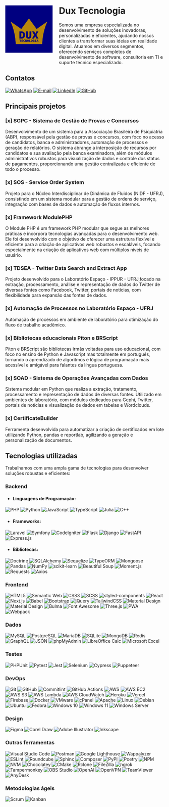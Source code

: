 <div style="display: flex; align-items: center;">
    <img src="assets/logo.png" alt="Logo da Empresa" style="width: 150px; margin-right: 20px;">
    <div>
        <h1>Dux Tecnologia</h2>
        Somos uma empresa especializada no desenvolvimento de soluções inovadoras, personalizadas e eficientes, ajudando nossos clientes a transformar suas ideias em realidade digital. Atuamos em diversos segmentos, oferecendo serviços completos de desenvolvimento de software, consultoria em TI e suporte técnico especializado.
    </div>
</div>

## Contatos

[![WhatsApp](https://img.shields.io/badge/WhatsApp-25D366?style=for-the-badge&logo=whatsapp&logoColor=white)](https://wa.me/5521989032187)
[![E-mail](https://img.shields.io/badge/Email-D14836?style=for-the-badge&logo=gmail&logoColor=white)](mailto:contato@tpereira.com.br)
[![LinkedIn](https://img.shields.io/badge/LinkedIn-0077B5?style=for-the-badge&logo=linkedin&logoColor=white)](https://www.linkedin.com/in/tpereira-com-br/)
[![GitHub](https://img.shields.io/badge/GitHub-181717?style=for-the-badge&logo=github&logoColor=white)](https://github.com/duxtec)


## Principais projetos

### [x] SGPC - Sistema de Gestão de Provas e Concursos
Desenvolvimento de um sistema para a Associação Brasileira de Psiquiatria (ABP), responsável pela gestão de provas e concursos, com foco no acesso de candidatos, banca e administradores, automação de processos e geração de relatórios. O sistema abrange a interposição de recursos por candidatos e sua avaliação pela banca examinadora, além de módulos administrativos robustos para visualização de dados e controle dos status de pagamentos, proporcionando uma gestão centralizada e eficiente de todo o processo.

### [x] SOS - Service Order System
Projeto para o Núcleo Interdisciplinar de Dinâmica de Fluidos (NIDF - UFRJ), consistindo em um sistema modular para a gestão de ordens de serviço, integração com bases de dados e automação de fluxos internos.

### [x] Framework ModulePHP
O Module PHP é um framework PHP modular que segue as melhores práticas e incorpora tecnologias avançadas para o desenvolvimento web. Ele foi desenvolvido com o objetivo de oferecer uma estrutura flexível e eficiente para a criação de aplicativos web robustos e escaláveis, focando especialmente na criação de aplicativos web com múltiplos níveis de usuário.

### [x] TDSEA - Twitter Data Search and Extract App
Projeto desenvolvido para o Laboratório Espaço - IPPUR - UFRJ,focado na extração, processamento, análise e representação de dados do Twitter de diversas fontes como Facebook, Twitter, portais de notícias, com flexibilidade para expansão das fontes de dados.

### [x] Automação de Processos no Laboratório Espaço - UFRJ
Automação de processos em ambiente de laboratório para otimização do fluxo de trabalho acadêmico.

### [x] Bibliotecas educacionais Píton e BRScript
Píton e BRScript são bibliotecas irmãs voltadas para uso educacional, com foco no ensino de Python e Javascript mas totalmente em português, tornando o aprendizado de algoritmos e lógica de programação mais acessível e amigável para falantes da língua portuguesa.

### [x] SOAD - Sistema de Operações Avançadas com Dados
Sistema modular em Python que realiza a extração, tratamento, processamento e representação de dados de diversas fontes. Utilizado em ambientes de laboratório, com módulos dedicados para Gephi, Twitter, portais de notícias e visualização de dados em tabelas e Wordclouds.

### [x] CertificateBuilder
Ferramenta desenvolvida para automatizar a criação de certificados em lote utilizando Python, pandas e reportlab, agilizando a geração e personalização de documentos.


## Tecnologias utilizadas

Trabalhamos com uma ampla gama de tecnologias para desenvolver soluções robustas e eficientes:

### Backend

- #### **Linguagens de Programação:**

![PHP](https://img.shields.io/badge/PHP-777BB4?style=for-the-badge&logo=php&logoColor=white)
![Python](https://img.shields.io/badge/Python-3670A0?style=for-the-badge&logo=python&logoColor=ffdd54)
![JavaScript](https://img.shields.io/badge/JavaScript-F7DF1E?style=for-the-badge&logo=javascript&logoColor=black)
![TypeScript](https://img.shields.io/badge/TypeScript-3178C6?style=for-the-badge&logo=typescript&logoColor=white)
![Julia](https://img.shields.io/badge/Julia-9558B2?style=for-the-badge&logo=julia&logoColor=white)
![C++](https://img.shields.io/badge/C++-00599C?style=for-the-badge&logo=cplusplus&logoColor=white)

- #### **Frameworks:**

![Laravel](https://img.shields.io/badge/Laravel-FF2D20?style=for-the-badge&logo=laravel&logoColor=white)
![Symfony](https://img.shields.io/badge/Symfony-000000?style=for-the-badge&logo=symfony&logoColor=white)
![CodeIgniter](https://img.shields.io/badge/CodeIgniter-EF4223?style=for-the-badge&logo=codeigniter&logoColor=white)
![Flask](https://img.shields.io/badge/Flask-000000?style=for-the-badge&logo=flask&logoColor=white)
![Django](https://img.shields.io/badge/Django-092E20?style=for-the-badge&logo=django&logoColor=white)
![FastAPI](https://img.shields.io/badge/FastAPI-009688?style=for-the-badge&logo=fastapi&logoColor=white)
![Express.js](https://img.shields.io/badge/Express.js-000000?style=for-the-badge&logo=express&logoColor=white)


- #### **Bibliotecas:**

![Doctrine](https://img.shields.io/badge/Doctrine-FC6A31?style=for-the-badge&logo=doctrine&logoColor=white)
![SQLAlchemy](https://img.shields.io/badge/SQLAlchemy-D71F00?style=for-the-badge&logo=sqlalchemy&logoColor=white)
![Sequelize](https://img.shields.io/badge/Sequelize-52B0E7?style=for-the-badge&logo=sequelize&logoColor=white)
![TypeORM](https://img.shields.io/badge/TypeORM-FE0803?style=for-the-badge&logo=typeorm&logoColor=white)
![Mongoose](https://img.shields.io/badge/Mongoose-880000?style=for-the-badge&logo=mongoose&logoColor=white)
![Pandas](https://img.shields.io/badge/Pandas-150458?style=for-the-badge&logo=pandas&logoColor=white)
![NumPy](https://img.shields.io/badge/NumPy-013243?style=for-the-badge&logo=numpy&logoColor=white)
![scikit-learn](https://img.shields.io/badge/scikit--learn-F7931E?style=for-the-badge&logo=scikit-learn&logoColor=white)
![Beautiful Soup](https://img.shields.io/badge/Beautiful%20Soup-000000?style=for-the-badge&logo=python&logoColor=white)
![Moment.js](https://img.shields.io/badge/Moment.js-60b1a7?style=for-the-badge&logo=javascript&logoColor=white)
![Requests](https://img.shields.io/badge/Requests-757575?style=for-the-badge&logo=python&logoColor=white)
![Axios](https://img.shields.io/badge/Axios-5A29E3?style=for-the-badge&logo=axios&logoColor=white)




### Frontend

![HTML5](https://img.shields.io/badge/HTML5-E34F26?style=for-the-badge&logo=html5&logoColor=white)
![Semantic Web](https://img.shields.io/badge/Semantic%20Web-005A9C?style=for-the-badge&logo=semantic-web&logoColor=white)
![CSS3](https://img.shields.io/badge/CSS3-1572B6?style=for-the-badge&logo=css3&logoColor=white)
![SCSS](https://img.shields.io/badge/SCSS-CC6699?style=for-the-badge&logo=sass&logoColor=white)
![styled-components](https://img.shields.io/badge/styled--components-DB7093?style=for-the-badge&logo=styled-components&logoColor=white)
![React](https://img.shields.io/badge/React-20232A?style=for-the-badge&logo=react&logoColor=61DAFB)
![Next.js](https://img.shields.io/badge/Next.js-000000?style=for-the-badge&logo=nextdotjs&logoColor=white)
![Babel](https://img.shields.io/badge/Babel-F9DC3E?style=for-the-badge&logo=babel&logoColor=black)
![Bootstrap](https://img.shields.io/badge/Bootstrap-7952B3?style=for-the-badge&logo=bootstrap&logoColor=white)
![jQuery](https://img.shields.io/badge/jQuery-0769AD?style=for-the-badge&logo=jquery&logoColor=white)
![TailwindCSS](https://img.shields.io/badge/Tailwind%20CSS-06B6D4?style=for-the-badge&logo=tailwind-css&logoColor=white)
![Material Design](https://img.shields.io/badge/Material%20Design-757575?style=for-the-badge&logo=materialdesign&logoColor=white)
![Material Design](https://img.shields.io/badge/Material%20Design%20Icons-2196F3?style=for-the-badge&logo=materialdesignicons&logoColor=white)
![Bulma](https://img.shields.io/badge/Bulma-00D1B2?style=for-the-badge&logo=bulma&logoColor=white)
![Font Awesome](https://img.shields.io/badge/Font%20Awesome-538DD7?style=for-the-badge&logo=font-awesome&logoColor=white)
![Three.js](https://img.shields.io/badge/Three.js-000000?style=for-the-badge&logo=three.js&logoColor=white)
![PWA](https://img.shields.io/badge/PWA-5A0FC8?style=for-the-badge&logo=pwa&logoColor=white)
![Webpack](https://img.shields.io/badge/Webpack-8DD6F9?style=for-the-badge&logo=webpack&logoColor=white)

### Dados

![MySQL](https://img.shields.io/badge/MySQL-4479A1?style=for-the-badge&logo=mysql&logoColor=white)
![PostgreSQL](https://img.shields.io/badge/PostgreSQL-336791?style=for-the-badge&logo=postgresql&logoColor=white)
![MariaDB](https://img.shields.io/badge/MariaDB-003545?style=for-the-badge&logo=mariadb&logoColor=white)
![SQLite](https://img.shields.io/badge/SQLite-003B57?style=for-the-badge&logo=sqlite&logoColor=white)
![MongoDB](https://img.shields.io/badge/MongoDB-47A248?style=for-the-badge&logo=mongodb&logoColor=white)
![Redis](https://img.shields.io/badge/Redis-FF4438?style=for-the-badge&logo=redis&logoColor=white)
![GraphQL](https://img.shields.io/badge/GraphQL-E10098?style=for-the-badge&logo=graphql&logoColor=white)
![JSON](https://img.shields.io/badge/JSON-000000?style=for-the-badge&logo=json&logoColor=white)
![phpMyAdmin](https://img.shields.io/badge/phpMyAdmin-6C78AF?style=for-the-badge&logo=phpmyadmin&logoColor=white)
![LibreOffice Calc](https://img.shields.io/badge/LibreOffice%20Calc-007C3C?style=for-the-badge&logo=libreoffice-calc&logoColor=white)
![Microsoft Excel](https://img.shields.io/badge/Microsoft%20Excel-217346?style=for-the-badge&logo=microsoft-excel&logoColor=white)

### Testes
![PHPUnit](https://img.shields.io/badge/PHPUnit-008B8B?style=for-the-badge&logo=phpunit&logoColor=white)
![Pytest](https://img.shields.io/badge/Pytest-0A9EDC?style=for-the-badge&logo=pytest&logoColor=white)
![Jest](https://img.shields.io/badge/Jest-32BBA0?style=for-the-badge&logo=jest&logoColor=white)
![Selenium](https://img.shields.io/badge/Selenium-43B02A?style=for-the-badge&logo=selenium&logoColor=white)
![Cypress](https://img.shields.io/badge/Cypress-69D3A7?style=for-the-badge&logo=cypress&logoColor=white)
![Puppeteer](https://img.shields.io/badge/Puppeteer-40B5A4?style=for-the-badge&logo=puppeteer&logoColor=white)


### DevOps

![Git](https://img.shields.io/badge/Git-F05032?style=for-the-badge&logo=git&logoColor=white)
![GitHub](https://img.shields.io/badge/GitHub-181717?style=for-the-badge&logo=github&logoColor=white)
![Commitlint](https://img.shields.io/badge/Commitlint-000000?style=for-the-badge&logo=commitlint&logoColor=white)
![GitHub Actions](https://img.shields.io/badge/GitHub%20Actions-2088FF?style=for-the-badge&logo=githubactions&logoColor=white)
![AWS](https://img.shields.io/badge/AWS-232F3E?style=for-the-badge&logo=amazonwebservices&logoColor=white)
![AWS EC2](https://img.shields.io/badge/AMAZON%20EC2-FF9900?style=for-the-badge&logo=amazonec2&logoColor=white)
![AWS S3](https://img.shields.io/badge/AWS%20S3-569A31?style=for-the-badge&logo=amazon-s3&logoColor=white)
![AWS Lambda](https://img.shields.io/badge/AWS%20Lambda-FF9900?style=for-the-badge&logo=aws-lambda&logoColor=white)
![AWS CloudWatch](https://img.shields.io/badge/AWS%20CloudWatch-FF4F8B?style=for-the-badge&logo=amazon-cloudwatch&logoColor=white)
![Heroku](https://img.shields.io/badge/Heroku-430098?style=for-the-badge&logo=heroku&logoColor=white)
![Vercel](https://img.shields.io/badge/Vercel-000000?style=for-the-badge&logo=vercel&logoColor=white)
![Firebase](https://img.shields.io/badge/Firebase-DD2C00?style=for-the-badge&logo=firebase&logoColor=white)
![Docker](https://img.shields.io/badge/Docker-2496ED?style=for-the-badge&logo=docker&logoColor=white)
![VMware](https://img.shields.io/badge/VMware-607078?style=for-the-badge&logo=vmware&logoColor=white)
![cPanel](https://img.shields.io/badge/cPanel-FF6C2C?style=for-the-badge&logo=cpanel&logoColor=white)
![Apache](https://img.shields.io/badge/Apache-D22128?style=for-the-badge&logo=apache&logoColor=white)
![Linux](https://img.shields.io/badge/Linux-FCC624?style=for-the-badge&logo=linux&logoColor=black)
![Debian](https://img.shields.io/badge/Debian-A81D33?style=for-the-badge&logo=debian&logoColor=white)
![Ubuntu](https://img.shields.io/badge/Ubuntu-E95420?style=for-the-badge&logo=ubuntu&logoColor=white)
![Fedora](https://img.shields.io/badge/Fedora-51A2DA?style=for-the-badge&logo=fedora&logoColor=white)
![Windows 10](https://img.shields.io/badge/Windows%2010-0078D6?style=for-the-badge&logo=windows&logoColor=white)
![Windows 11](https://img.shields.io/badge/Windows%2011-0078D6?style=for-the-badge&logo=windows&logoColor=white)
![Windows Server](https://img.shields.io/badge/Windows%20Server-0078D6?style=for-the-badge&logo=windows&logoColor=white)


### Design

![Figma](https://img.shields.io/badge/Figma-f25424?style=for-the-badge&logo=figma&logoColor=white)
![Corel Draw](https://img.shields.io/badge/Corel%20Draw-65aa0d?style=for-the-badge&logo=coreldraw&logoColor=white)
![Adobe Illustrator](https://img.shields.io/badge/Adobe%20Illustrator-ff9d07?style=for-the-badge&logo=adobeillustrator&logoColor=300000)
![Inkscape](https://img.shields.io/badge/Inkscape-ffffff?style=for-the-badge&logo=inkscape&logoColor=black)


### Outras ferramentas
![Visual Studio Code](https://img.shields.io/badge/Visual%20Studio%20Code-007ACC?style=for-the-badge&logo=visual-studio-code&logoColor=white)
![Postman](https://img.shields.io/badge/Postman-FF6C37?style=for-the-badge&logo=postman&logoColor=white)
![Google Lighthouse](https://img.shields.io/badge/Lighthouse-F44B21?style=for-the-badge&logo=lighthouse&logoColor=white)
![Wappalyzer](https://img.shields.io/badge/Wappalyzer-4608AD?style=for-the-badge&logo=wappalyzer&logoColor=white)
![ESLint](https://img.shields.io/badge/ESLint-4B32C3?style=for-the-badge&logo=eslint&logoColor=white)
![Roundcube](https://img.shields.io/badge/Roundcube-cdcdcd?style=for-the-badge&logo=roundcube&logoColor=3DBFFF)
![Sphinx](https://img.shields.io/badge/Sphinx-1D3D65?style=for-the-badge&logo=sphinx&logoColor=white)
![Composer](https://img.shields.io/badge/Composer-882B2E?style=for-the-badge&logo=composer&logoColor=white)
![PyPI](https://img.shields.io/badge/PyPI-3775A9?style=for-the-badge&logo=pypi&logoColor=white)
![Poetry](https://img.shields.io/badge/Poetry-60A5FA?style=for-the-badge&logo=poetry&logoColor=white)
![NPM](https://img.shields.io/badge/NPM-CB3837?style=for-the-badge&logo=npm&logoColor=white)
![NVM](https://img.shields.io/badge/NVM-F4DD4B?style=for-the-badge&logo=nvm&logoColor=black)
![Chocolatey](https://img.shields.io/badge/Chocolatey-80B5E3?style=for-the-badge&logo=chocolatey&logoColor=white)
![CMake](https://img.shields.io/badge/CMake-064F8C?style=for-the-badge&logo=cmake&logoColor=white)
![Rclone](https://img.shields.io/badge/Rclone-3F79AD?style=for-the-badge&logo=rclone&logoColor=white)
![FileZilla](https://img.shields.io/badge/FileZilla-BF0000?style=for-the-badge&logo=filezilla&logoColor=white)
![ngrok](https://img.shields.io/badge/ngrok-1F1E37?style=for-the-badge&logo=ngrok&logoColor=white)
![Tampermonkey](https://img.shields.io/badge/Tampermonkey-00485B?style=for-the-badge&logo=tampermonkey&logoColor=white)
![OBS Studio](https://img.shields.io/badge/OBS%20Studio-302C2F?style=for-the-badge&logo=obs-studio&logoColor=white)
![OpenAI](https://img.shields.io/badge/OpenAI-000000?style=for-the-badge&logo=openai&logoColor=white)
![OpenVPN](https://img.shields.io/badge/OpenVPN-EA7E20?style=for-the-badge&logo=openvpn&logoColor=white)
![TeamViewer](https://img.shields.io/badge/TeamViewer-004680?style=for-the-badge&logo=teamviewer&logoColor=white)
![AnyDesk](https://img.shields.io/badge/AnyDesk-EF443B?style=for-the-badge&logo=anydesk&logoColor=white)

### Metodologias ágeis
![Scrum](https://img.shields.io/badge/Scrum-a54cb2?style=for-the-badge&logo=scrum&logoColor=white)
![Kanban](https://img.shields.io/badge/Kanban-33C3CA?style=for-the-badge&logo=kanban&logoColor=white)
